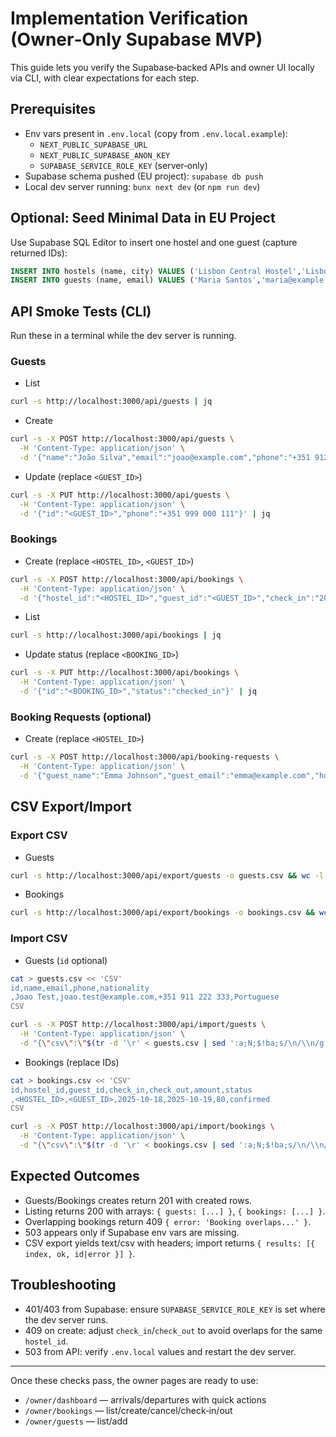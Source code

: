 # Implementation Verification (Owner‑Only Supabase MVP)

This guide lets you verify the Supabase‑backed APIs and owner UI locally via CLI, with clear expectations for each step.

## Prerequisites
- Env vars present in `.env.local` (copy from `.env.local.example`):
  - `NEXT_PUBLIC_SUPABASE_URL`
  - `NEXT_PUBLIC_SUPABASE_ANON_KEY`
  - `SUPABASE_SERVICE_ROLE_KEY` (server‑only)
- Supabase schema pushed (EU project): `supabase db push`
- Local dev server running: `bunx next dev` (or `npm run dev`)

## Optional: Seed Minimal Data in EU Project
Use Supabase SQL Editor to insert one hostel and one guest (capture returned IDs):

```sql
INSERT INTO hostels (name, city) VALUES ('Lisbon Central Hostel','Lisbon') RETURNING id;
INSERT INTO guests (name, email) VALUES ('Maria Santos','maria@example.com') RETURNING id;
```

## API Smoke Tests (CLI)
Run these in a terminal while the dev server is running.

### Guests
- List
```bash
curl -s http://localhost:3000/api/guests | jq
```
- Create
```bash
curl -s -X POST http://localhost:3000/api/guests \
  -H 'Content-Type: application/json' \
  -d '{"name":"João Silva","email":"joao@example.com","phone":"+351 912 345 678","nationality":"Portuguese"}' | jq
```
- Update (replace `<GUEST_ID>`)
```bash
curl -s -X PUT http://localhost:3000/api/guests \
  -H 'Content-Type: application/json' \
  -d '{"id":"<GUEST_ID>","phone":"+351 999 000 111"}' | jq
```

### Bookings
- Create (replace `<HOSTEL_ID>`, `<GUEST_ID>`)
```bash
curl -s -X POST http://localhost:3000/api/bookings \
  -H 'Content-Type: application/json' \
  -d '{"hostel_id":"<HOSTEL_ID>","guest_id":"<GUEST_ID>","check_in":"2025-10-15","check_out":"2025-10-17","amount":120}' | jq
```
- List
```bash
curl -s http://localhost:3000/api/bookings | jq
```
- Update status (replace `<BOOKING_ID>`)
```bash
curl -s -X PUT http://localhost:3000/api/bookings \
  -H 'Content-Type: application/json' \
  -d '{"id":"<BOOKING_ID>","status":"checked_in"}' | jq
```

### Booking Requests (optional)
- Create (replace `<HOSTEL_ID>`)
```bash
curl -s -X POST http://localhost:3000/api/booking-requests \
  -H 'Content-Type: application/json' \
  -d '{"guest_name":"Emma Johnson","guest_email":"emma@example.com","hostel_id":"<HOSTEL_ID>","check_in":"2025-10-20","check_out":"2025-10-22"}' | jq
```

## CSV Export/Import

### Export CSV
- Guests
```bash
curl -s http://localhost:3000/api/export/guests -o guests.csv && wc -l guests.csv && head -n 5 guests.csv
```
- Bookings
```bash
curl -s http://localhost:3000/api/export/bookings -o bookings.csv && wc -l bookings.csv && head -n 5 bookings.csv
```

### Import CSV
- Guests (`id` optional)
```bash
cat > guests.csv << 'CSV'
id,name,email,phone,nationality
,Joao Test,joao.test@example.com,+351 911 222 333,Portuguese
CSV

curl -s -X POST http://localhost:3000/api/import/guests \
  -H 'Content-Type: application/json' \
  -d "{\"csv\":\"$(tr -d '\r' < guests.csv | sed ':a;N;$!ba;s/\n/\\n/g')\"}" | jq
```
- Bookings (replace IDs)
```bash
cat > bookings.csv << 'CSV'
id,hostel_id,guest_id,check_in,check_out,amount,status
,<HOSTEL_ID>,<GUEST_ID>,2025-10-18,2025-10-19,80,confirmed
CSV

curl -s -X POST http://localhost:3000/api/import/bookings \
  -H 'Content-Type: application/json' \
  -d "{\"csv\":\"$(tr -d '\r' < bookings.csv | sed ':a;N;$!ba;s/\n/\\n/g')\"}" | jq
```

## Expected Outcomes
- Guests/Bookings creates return 201 with created rows.
- Listing returns 200 with arrays: `{ guests: [...] }`, `{ bookings: [...] }`.
- Overlapping bookings return 409 `{ error: 'Booking overlaps...' }`.
- 503 appears only if Supabase env vars are missing.
- CSV export yields text/csv with headers; import returns `{ results: [{ index, ok, id|error }] }`.

## Troubleshooting
- 401/403 from Supabase: ensure `SUPABASE_SERVICE_ROLE_KEY` is set where the dev server runs.
- 409 on create: adjust `check_in`/`check_out` to avoid overlaps for the same `hostel_id`.
- 503 from API: verify `.env.local` values and restart the dev server.

---
Once these checks pass, the owner pages are ready to use:
- `/owner/dashboard` — arrivals/departures with quick actions
- `/owner/bookings` — list/create/cancel/check‑in/out
- `/owner/guests` — list/add
